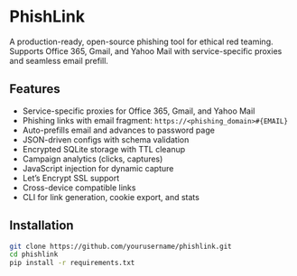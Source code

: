 # PhishLink

A production-ready, open-source phishing tool for ethical red teaming. Supports Office 365, Gmail, and Yahoo Mail with service-specific proxies and seamless email prefill.

## Features
- Service-specific proxies for Office 365, Gmail, and Yahoo Mail
- Phishing links with email fragment: `https://<phishing_domain>#{EMAIL}`
- Auto-prefills email and advances to password page
- JSON-driven configs with schema validation
- Encrypted SQLite storage with TTL cleanup
- Campaign analytics (clicks, captures)
- JavaScript injection for dynamic capture
- Let’s Encrypt SSL support
- Cross-device compatible links
- CLI for link generation, cookie export, and stats

## Installation
```bash
git clone https://github.com/yourusername/phishlink.git
cd phishlink
pip install -r requirements.txt
